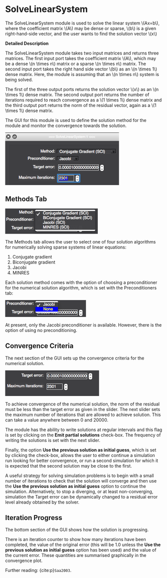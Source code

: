# SolveLinearSystem

<script type="text/javascript" async
  src="https://cdn.mathjax.org/mathjax/latest/MathJax.js?config=TeX-AMS_CHTML">
</script>

The SolveLinearSystem module is used to solve the linear system \\(Ax=b\\), where the coefficient matrix \\(A\\) may be dense or sparse, \\(b\\) is a given right-hand-side vector, and the user wants to find the solution vector \\(x\\)

**Detailed Description**

The SolveLinearSystem module takes two input matrices and returns three matrices.
The first input port takes the coefficient matrix \\(A\\), which may be a dense \\(n \times n\\) matrix or a sparse \\(n \times n\\) matrix.
The second input port takes the right hand side vector \\(b\\) as an \\(n \times 1\\) dense matrix.
Here, the module is assuming that an \\(n \times n\\) system is being solved.

The first of the three output ports returns the solution vector \\(x\\) as an \\(n \times 1\\) dense matrix.
The second output port returns the number of iterations required to reach convergence as a \\(1 \times 1\\) dense matrix and the third output port returns the norm of the residual vector, again as a \\(1 \times 1\\) dense matrix.

The GUI for this module is used to define the solution method for the module and monitor the convergence towards the solution.

![alt text](../module_images/Sls.png)

## Methods Tab

![alt text](../module_images/Methods.png)

The Methods tab allows the user to select one of four solution algorithms for numerically solving sparse systems of linear equations:

1. Conjugate gradient
2. Biconjugate gradient
3. Jacobi
4. MINRES

Each solution method comes with the option of choosing a preconditioner for the numerical solution algorithm, which is set with the Preconditioners tab:

![alt text](../module_images/Precond.png)

At present, only the Jacobi preconditioner is available.
However, there is the option of using no preconditioning.

## Convergence Criteria

The next section of the GUI sets up the convergence criteria for the numerical
solution.

![alt text](../module_images/Setup.png)

To achieve convergence of the numerical solution, the norm of the residual must be less than the target error as given in the slider.
The next slider sets the maximum number of iterations that are allowed to achieve solution.
This can take a value anywhere between 0 and 20000.

The module has the ability to write solutions at regular intervals and this flag is set by clicking on the **Emit partial solutions** check-box.
The frequency of writing the solutions is set with the next slider.

Finally, the option **Use the previous solution as initial guess**, which is set by clicking the check-box, allows the user to either continue a simulation run looking for better convergence, or run a second simulation for which it is expected that the second solution may be close to the first.

A useful strategy for solving simulation problems is to begin with a small number of iterations to check that the solution will converge and then use the **Use the previous solution as initial guess** option to continue the simulation.
Alternatively, to stop a diverging, or at least non-converging, simulation the Target error can be dynamically changed to a residual error level already obtained by the solver.

## Iteration Progress

The bottom section of the GUI shows how the solution is progressing.

There is an iteration counter to show how many iterations have been completed, the value of the original error (this will be 1.0 unless the  **Use the previous solution as initial guess** option has been used) and the value of the current error.
These quantities are summarised graphically in the convergence plot.

Further reading: {cite:p}`Saa2003`.
